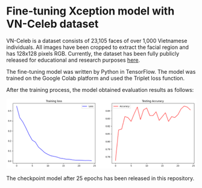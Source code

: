 # Fine-tuning Xception model with VN-Celeb dataset

VN-Celeb is a dataset consists of 23,105 faces of over 1,000 Vietnamese individuals. All images have been cropped to extract the facial region and has 128x128 pixels RGB. Currently, the dataset has been fully publicly released for educational and research purposes [here](https://drive.google.com/drive/folders/1I3KXcGpmm6zpw_y07p-7wIKt5K08iOgc).

The fine-tuning model was written by Python in TensorFlow. The model was trained on the Google Colab platform and used the Triplet loss function.

After the training process, the model obtained evaluation results as follows:

![result](result.png)

The checkpoint model after 25 epochs has been released in this repository.